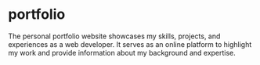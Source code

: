 # portfolio
The personal portfolio website showcases my skills, projects, and experiences as a web developer. It serves as an online platform to highlight my work and provide information about my background and expertise.
